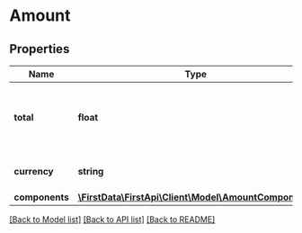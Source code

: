 # Amount

## Properties
Name | Type | Description | Notes
------------ | ------------- | ------------- | -------------
**total** | **float** | Sub component values must add up to total amount. | 
**currency** | **string** | ISO 4217 currency code. | 
**components** | [**\FirstData\FirstApi\Client\Model\AmountComponents**](AmountComponents.md) |  | [optional] 

[[Back to Model list]](../README.md#documentation-for-models) [[Back to API list]](../README.md#documentation-for-api-endpoints) [[Back to README]](../README.md)


